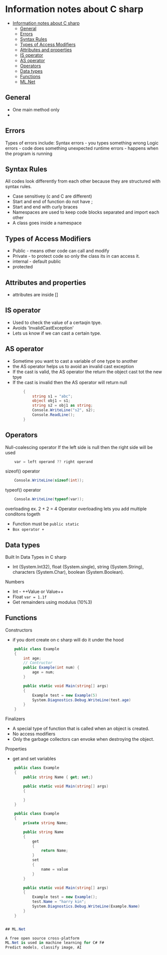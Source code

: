 # Information notes about C sharp

- [Information notes about C sharp](#information-notes-about-c-sharp)
  - [General](#general)
  - [Errors](#errors)
  - [Syntax Rules](#syntax-rules)
  - [Types of Access Modifiers](#types-of-access-modifiers)
  - [Attributes and properties](#attributes-and-properties)
  - [IS operator](#is-operator)
  - [AS operator](#as-operator)
  - [Operators](#operators)
  - [Data types](#data-types)
  - [Functions](#functions)
  - [ML.Net](#mlnet)

## General

- One main method only
-

## Errors

Types of errors include:
Syntax errors - you types something wrong
Logic errors - code does something unexpected
runtime errors - happens when the program is running

## Syntax Rules

All codes look differently from each other because they are structured with syntax rules.

- Case sensitivey (c and C are different)
- Start and end of function do not have ;
- Start and end with curly braces
- Namespaces are used to keep code blocks separated and import each other
- A class goes inside a namespace

## Types of Access Modifiers

- Public - means other code can call and modify
- Private - to protect code so only the class its in can access it.
- internal - default public
- protected

## Attributes and properties

- attributes are inside []

## IS operator

- Used to check the value of a certaqin tpye.
- Avoids 'InvalidCastException'
- Lets us know if we can cast a certain type.

## AS operator

- Sometime you want to cast a variable of one type to another
- the AS operator helps us to avoid an invalid cast exception
- If the cast is valid, the AS operator the return the object cast tot the new tpye
- If the cast is invalid then the AS operator will return null

```cs
        {
            string s1 = "abc";
            object obj1 = s1;
            string s2 = obj1 as string;
            Console.WriteLine("s2", s2);
            Console.ReadLine();
        }
```

## Operators

Null-coalescing operator
If the left side is null then the right side will be used

```cs
    var = left operand ?? right operand
```

sizeof() operator

```cs
    Console.WriteLine(sizeof(int));
```

typeof() operator

```cs
    Console.WriteLine(typeof(var));
```

overloading
ex. 2 + 2 = 4
Operator overloading lets you add multiple conditons togeth

- Function must be `public static`
- `Box operator +`

## Data types

Built In Data Types in C sharp

- Int (System.Int32), float (System.single), string (System.String), characters (System.Char), boolean (System.Boolean).

Numbers 

- Int - ++Value or Value++
- Float `var = 1.1f`
- Get remainders using modulus (10%3)
  
## Functions

Constructors 
- if you dont create on c sharp will do it under the hood
```cs
    public class Example
    {
        int age;
        // Contructor
        public Example(int num) {
            age = num;
        }

        public static void Main(string[] args)
        {
            Example test = new Example(5)
            System.Diagnostics.Debug.WriteLine(test.age)
        }
    }
```

Finalizers 
- A special type of function that is called when an object is created. 
- No access modifiers
- Only the garbage collectors can envoke when destroying the object.

Properties
- get and set variables

```cs
    public class Example
    {
        public string Name { get; set;}

        public static void Main(string[] args)
        {

        }
    }
```
```cs
    public class Example
    {
        private string Name;

        public string Name
        {
            get
            {
                return Name;
            }
            set
            {
                name = value
            }
        }

        public static void Main(string[] args)
        {
            Example test = new Example();
            test.Name = "harry kin";
            System.Diagnostics.Debug.WriteLine(Example.Name)
        }
    }


## ML.Net

A free open source cross-platform
ML.Net is used in machine learning for C# F#
Predict models, classify image, AI

